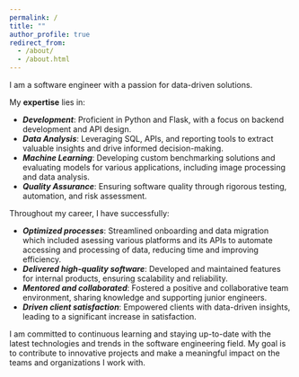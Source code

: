 ```yaml
---
permalink: /
title: ""
author_profile: true
redirect_from: 
  - /about/
  - /about.html
---
```


I am a software engineer with a passion for data-driven solutions. 

My **expertise** lies in:

* ***Development***: Proficient in Python and Flask, with a focus on backend development and API design.
* ***Data Analysis***: Leveraging SQL, APIs, and reporting tools to extract valuable insights and drive informed decision-making.
* ***Machine Learning***: Developing custom benchmarking solutions and evaluating models for various applications, including image processing and data analysis.
* ***Quality Assurance***: Ensuring software quality through rigorous testing, automation, and risk assessment.

Throughout my career, I have successfully:

* ***Optimized processes***: Streamlined onboarding and data migration which included asessing various platforms and its APIs to automate accessing and processing of data, reducing time and improving efficiency.
* ***Delivered high-quality software***: Developed and maintained features for internal products, ensuring scalability and reliability.
* ***Mentored and collaborated***: Fostered a positive and collaborative team environment, sharing knowledge and supporting junior engineers.
* ***Driven client satisfaction***: Empowered clients with data-driven insights, leading to a significant increase in satisfaction.

I am committed to continuous learning and staying up-to-date with the latest technologies and trends in the software engineering field. My goal is to contribute to innovative projects and make a meaningful impact on the teams and organizations I work with.
